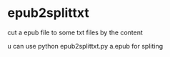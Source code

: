 # epub2splittxt
cut a epub file to some txt files by the content

u can use python epub2splittxt.py a.epub for spliting
